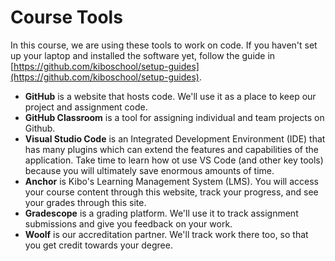 # Course Tools
<!-- UPDATE EACH TERM -->

In this course, we are using these tools to work on code. If you haven't set up your laptop and installed the software yet, follow the guide in [https://github.com/kiboschool/setup-guides](https://github.com/kiboschool/setup-guides).

- **GitHub** is a website that hosts code. We'll use it as a place to keep our project and assignment code.
- **GitHub Classroom** is a tool for assigning individual and team projects on Github.
- **Visual Studio Code** is an Integrated Development Environment (IDE) that has many plugins which can extend the features and capabilities of the application.  Take time to learn how ot use VS Code (and other key tools) because you will ultimately save enormous amounts of time.  
- **Anchor** is Kibo's Learning Management System (LMS). You will access your course content through this website, track your progress, and see your grades through this site.
- **Gradescope** is a grading platform. We'll use it to track assignment submissions and give you feedback on your work.
- **Woolf** is our accreditation partner. We'll track work there too, so that you get credit towards your degree.
